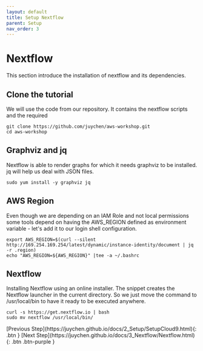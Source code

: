 ```yaml
---
layout: default
title: Setup Nextflow
parent: Setup
nav_order: 3
---
```

# Nextflow
This section introduce the installation of nextflow and its dependencies.

## Clone the tutorial

We will use the code from our repository. It contains the nextflow scripts and the required

```shell
git clone https://github.com/juychen/aws-workshop.git
cd aws-workshop
```

## Graphviz and jq

Nextflow is able to render graphs for which it needs graphviz to be installed. jq will help us deal with JSON files.

```shell
sudo yum install -y graphviz jq
```

## AWS Region

Even though we are depending on an IAM Role and not local permissions some tools depend on having the AWS_REGION defined as environment variable - let's add it to our login shell configuration.


```shell
export AWS_REGION=$(curl --silent http://169.254.169.254/latest/dynamic/instance-identity/document | jq -r .region)
echo "AWS_REGION=${AWS_REGION}" |tee -a ~/.bashrc
```

## Nextflow

Installing Nextflow using an online installer. The snippet creates the Nextflow launcher in the current directory. So we just move the command to /usr/local/bin to have it ready to be executed anywhere.


```shell
curl -s https://get.nextflow.io | bash
sudo mv nextflow /usr/local/bin/
```

<div class="code-example" markdown="1">
[Previous Step](https://juychen.github.io/docs/2_Setup/SetupCloud9.html){: .btn }
[Next Step](https://juychen.github.io/docs/3_Nextflow/Nextflow.html){: .btn .btn-purple }
</div>